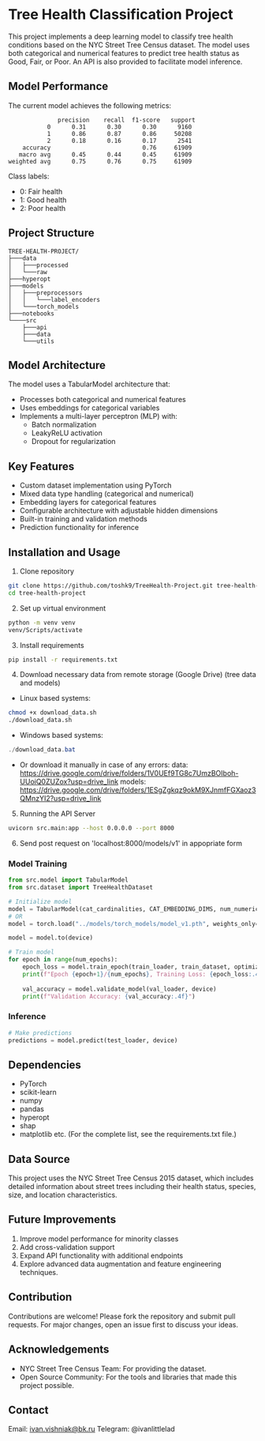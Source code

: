 # Tree Health Classification Project

This project implements a deep learning model to classify tree health conditions based on the NYC Street Tree Census dataset. The model uses both categorical and numerical features to predict tree health status as Good, Fair, or Poor. An API is also provided to facilitate model inference.

## Model Performance

The current model achieves the following metrics:

```
              precision    recall  f1-score   support
           0      0.31      0.30      0.30      9160
           1      0.86      0.87      0.86     50208
           2      0.18      0.16      0.17      2541
    accuracy                          0.76     61909
   macro avg      0.45      0.44      0.45     61909
weighted avg      0.75      0.76      0.75     61909
```

Class labels:
- 0: Fair health
- 1: Good health
- 2: Poor health

## Project Structure

```
TREE-HEALTH-PROJECT/
├───data
│   ├───processed
│   └───raw
├───hyperopt
├───models
│   ├───preprocessors
│   │   └───label_encoders
│   └───torch_models
├───notebooks
└────src
    ├───api
    ├───data
    └───utils
```

## Model Architecture

The model uses a TabularModel architecture that:
- Processes both categorical and numerical features
- Uses embeddings for categorical variables
- Implements a multi-layer perceptron (MLP) with:
  - Batch normalization
  - LeakyReLU activation
  - Dropout for regularization

## Key Features

- Custom dataset implementation using PyTorch
- Mixed data type handling (categorical and numerical)
- Embedding layers for categorical features
- Configurable architecture with adjustable hidden dimensions
- Built-in training and validation methods
- Prediction functionality for inference

## Installation and Usage

1. Clone repository
```bash
git clone https://github.com/toshk9/TreeHealth-Project.git tree-health-project
cd tree-health-project
``` 
2. Set up virtual environment
```bash
python -m venv venv
venv/Scripts/activate
```
3. Install requirements
```bash
pip install -r requirements.txt
```
4. Download necessary data from remote storage (Google Drive) (tree data and models)
- Linux based systems:
```bash
chmod +x download_data.sh
./download_data.sh
```
- Windows based systems:
```powershell
./download_data.bat
```
- Or download it manually in case of any errors:
data: https://drive.google.com/drive/folders/1V0UEf9TG8c7UmzBOIboh-UUoiQ0ZUZox?usp=drive_link
models: https://drive.google.com/drive/folders/1ESgZgkqz9okM9XJnmfFGXaoz3QMnzYI2?usp=drive_link

5. Running the API Server
```bash
uvicorn src.main:app --host 0.0.0.0 --port 8000
```
6. Send post request on 'localhost:8000/models/v1' in appopriate form

### Model Training

```python
from src.model import TabularModel
from src.dataset import TreeHealthDataset

# Initialize model
model = TabularModel(cat_cardinalities, CAT_EMBEDDING_DIMS, num_numeric_features, HIDDEN_DIMS, num_classes, dropout_p=DROPOUT_P)
# OR
model = torch.load("../models/torch_models/model_v1.pth", weights_only=False)

model = model.to(device)

# Train model
for epoch in range(num_epochs):
    epoch_loss = model.train_epoch(train_loader, train_dataset, optimizer, criterion, device)
    print(f"Epoch {epoch+1}/{num_epochs}, Training Loss: {epoch_loss:.4f}")
    
    val_accuracy = model.validate_model(val_loader, device)
    print(f"Validation Accuracy: {val_accuracy:.4f}")
```

### Inference

```python
# Make predictions
predictions = model.predict(test_loader, device)
```

## Dependencies

- PyTorch
- scikit-learn
- numpy
- pandas
- hyperopt
- shap
- matplotlib
etc.
(For the complete list, see the requirements.txt file.)

## Data Source

This project uses the NYC Street Tree Census 2015 dataset, which includes detailed information about street trees including their health status, species, size, and location characteristics.

## Future Improvements

1. Improve model performance for minority classes
2. Add cross-validation support
3. Expand API functionality with additional endpoints
4. Explore advanced data augmentation and feature engineering techniques.

## Contribution
Contributions are welcome! Please fork the repository and submit pull requests. For major changes, open an issue first to discuss your ideas.

## Acknowledgements
- NYC Street Tree Census Team: For providing the dataset.
- Open Source Community: For the tools and libraries that made this project possible.

## Contact

Email: ivan.vishniak@bk.ru
Telegram: @ivanlittlelad
